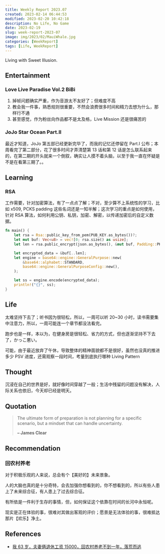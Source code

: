 ```yaml
---
title: Weekly Report 2023.07
created: 2023-02-14 06:44:53
modified: 2023-02-20 10:42:18
description: No Life, No Game
date: 2023-02-19
slug: week-report-2023-07
image: img/2023/02/MauiWhale.jpg
categories: [WeekReport]
tags: [Life, WeekReport]
---
```


Living with Sweet Illusion.

## Entertainment

### Love Live Paradise Vol.2 BiBi

1. 掉帧问题确实严重，作为音游太不友好了；但难度不高
2. 教会我一件事，熟悉规则很重要，不然会浪费很多时间和精力去想为什么，那样行不通
3. 甚至感觉，作为粉丝向作品都不是太及格，Live Mission 还是很痛苦的

### JoJo Star Ocean Part.II

最近才知道，JoJo 第五部已经更新完毕了，而我的记忆还停留在 Part.I 公布；本周看完了第二部分，花了很多时间才弄清楚第 13 话和第 12 话是怎么联系起来的，在第二期的开头就来一个倒叙，确实让人摸不着头脑，以至于我一直在怀疑是不是在看第三期了。。

## Learning

### RSA

工作需要，针对加密算法，有了一点点了解；不对，至少算不上系统性的学习，比如 x509, PCKS padding 这些名词还是一知半解；这次学习的重点是如何使用，针对 RSA 算法，如何利用公钥、私钥，加密、解密，以传递加密后的自定义数据。

```rust
fn main() {
    let rsa = Rsa::public_key_from_pem(PUB_KEY.as_bytes())?;
    let mut buf: Vec<u8> = vec![0; rsa.size() as usize];
    let len = rsa.public_encrypt(json.as_bytes(), &mut buf, Padding::PKCS1)?;

    let encrypted_data = &buf[..len];
    let engine = base64::engine::GeneralPurpose::new(
        &base64::alphabet::STANDARD,
        base64::engine::GeneralPurposeConfig::new(),
    );

    let ss = engine.encode(encrypted_data);
    println!("{}", ss);
}
```

## Life

太难坚持下去了；听书因为很轻松，所以，一周可以听 20~30 小时，读书需要集中注意力，所以，一周可能连一个章节都没法看完。

跑步也是一样，本以为，在健身房是很轻松、省力的方式，但也逐渐坚持不下去了，かっこ悪い。

可能，由于最近放弃了午休，导致整体的精神面貌都不是很好，虽然也没真的推进多少 PSV 进度，还需观察一段时间，考量到底执行哪种 Living Pattern

## Thought

沉浸在自己的世界是好，就好像时间穿越了一般；生活中残留的问题没有解决，人际关系也依旧，今天却已经是明天。

## Quotation

> The ultimate form of preparation is not planning for a specific scenario, but a mindset that can handle uncertainty.
>
> **– James Clear**

## Recommendation

### 回农村养老

对于积极乐观的人来说，总会有个【美好的】未来景象。

人的大脑也真的是十分奇特，会去加强你想看到的，你不想看到的，所以有些人患上了未来综合征，有人患上了过去综合征。

有所依是一件利于生存的事情，但，如何保证这个依靠在时间的长河中永恒呢。

现实是正在体验的事，很难对其做出客观的评价；愿景是无法体验的事，很难抵达那片【欢乐】净土。

## References

- [我 63 岁，夫妻俩退休工资 15000，回农村养老不到一年，落荒而逃](https://www.163.com/dy/article/HSJ5CVVB05560SWS.html)
